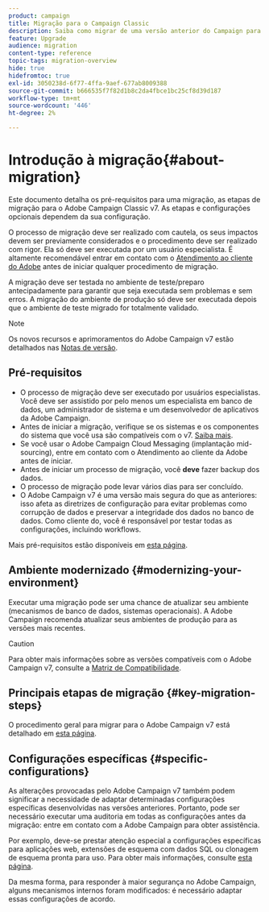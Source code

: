 ```yaml
---
product: campaign
title: Migração para o Campaign Classic
description: Saiba como migrar de uma versão anterior do Campaign para o Campaign Classic
feature: Upgrade
audience: migration
content-type: reference
topic-tags: migration-overview
hide: true
hidefromtoc: true
exl-id: 3050238d-6f77-4ffa-9aef-677ab8009388
source-git-commit: b666535f7f82d1b8c2da4fbce1bc25cf8d39d187
workflow-type: tm+mt
source-wordcount: '446'
ht-degree: 2%

---
```


# Introdução à migração{#about-migration}



Este documento detalha os pré-requisitos para uma migração, as etapas de migração para o Adobe Campaign Classic v7. As etapas e configurações opcionais dependem da sua configuração.

O processo de migração deve ser realizado com cautela, os seus impactos devem ser previamente considerados e o procedimento deve ser realizado com rigor. Ela só deve ser executada por um usuário especialista. É altamente recomendável entrar em contato com o [Atendimento ao cliente do Adobe](https://helpx.adobe.com/br/enterprise/admin-guide.html/enterprise/using/support-for-experience-cloud.ug.html) antes de iniciar qualquer procedimento de migração.

A migração deve ser testada no ambiente de teste/preparo antecipadamente para garantir que seja executada sem problemas e sem erros. A migração do ambiente de produção só deve ser executada depois que o ambiente de teste migrado for totalmente validado.

>[!NOTE]
>
>Os novos recursos e aprimoramentos do Adobe Campaign v7 estão detalhados nas [Notas de versão](../../rn/using/latest-release.md).


## Pré-requisitos

* O processo de migração deve ser executado por usuários especialistas. Você deve ser assistido por pelo menos um especialista em banco de dados, um administrador de sistema e um desenvolvedor de aplicativos da Adobe Campaign.
* Antes de iniciar a migração, verifique se os sistemas e os componentes do sistema que você usa são compatíveis com o v7. [Saiba mais](../../rn/using/compatibility-matrix.md).
* Se você usar o Adobe Campaign Cloud Messaging (implantação mid-sourcing), entre em contato com o Atendimento ao cliente da Adobe antes de iniciar.
* Antes de iniciar um processo de migração, você **deve** fazer backup dos dados.
* O processo de migração pode levar vários dias para ser concluído.
* O Adobe Campaign v7 é uma versão mais segura do que as anteriores: isso afeta as diretrizes de configuração para evitar problemas como corrupção de dados e preservar a integridade dos dados no banco de dados. Como cliente do, você é responsável por testar todas as configurações, incluindo workflows.

Mais pré-requisitos estão disponíveis em [esta página](../../migration/using/before-starting-migration.md).


## Ambiente modernizado {#modernizing-your-environment}

Executar uma migração pode ser uma chance de atualizar seu ambiente (mecanismos de banco de dados, sistemas operacionais). A Adobe Campaign recomenda atualizar seus ambientes de produção para as versões mais recentes.

>[!CAUTION]
>
>Para obter mais informações sobre as versões compatíveis com o Adobe Campaign v7, consulte a [Matriz de Compatibilidade](../../rn/using/compatibility-matrix.md).

## Principais etapas de migração {#key-migration-steps}

O procedimento geral para migrar para o Adobe Campaign v7 está detalhado em [esta página](../../migration/using/before-starting-migration.md).


## Configurações específicas {#specific-configurations}

As alterações provocadas pelo Adobe Campaign v7 também podem significar a necessidade de adaptar determinadas configurações específicas desenvolvidas nas versões anteriores. Portanto, pode ser necessário executar uma auditoria em todas as configurações antes da migração: entre em contato com a Adobe Campaign para obter assistência.

Por exemplo, deve-se prestar atenção especial a configurações específicas para aplicações web, extensões de esquema com dados SQL ou clonagem de esquema pronta para uso. Para obter mais informações, consulte [esta página](../../migration/using/configuring-your-platform.md).

Da mesma forma, para responder à maior segurança no Adobe Campaign, alguns mecanismos internos foram modificados: é necessário adaptar essas configurações de acordo.

